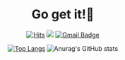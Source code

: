 
 <div align=center>

  <h1>Go get it!🍻</h1>
  
  [![Hits](https://hits.seeyoufarm.com/api/count/incr/badge.svg?url=https%3A%2F%2Fgithub.com%2FhyunmyungJaneLee)](https://hits.seeyoufarm.com) 
  <a href="https://jane.github.io"><img src="https://img.shields.io/badge/Jane's blog-663399?style=label&logo=GitHub&logoColor=white"/></a> 
  [![Gmail Badge](https://img.shields.io/badge/Gmail-d14836?style=label&logo=Gmail&logoColor=white&link=mailto:hmlee2356@gmail.com)](mailto:hmlee2356@gmail.com)


[![Top Langs](https://github-readme-stats.vercel.app/api/top-langs/?username=hyunmyungJaneLee&layout=compact)](https://github.com/hyunmyungJaneLee/github-readme-stats)
![Anurag's GitHub stats](https://github-readme-stats.vercel.app/api?username=hyunmyungJaneLee&show_icons=true&theme=dracula&count_private=true&card_width=10&layout=compact)
  
 </div>




